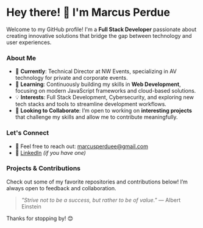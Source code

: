 # Hey there! 👋 I'm Marcus Perdue

Welcome to my GitHub profile! I'm a **Full Stack Developer** passionate about creating innovative solutions that bridge the gap between technology and user experiences.

### About Me
- 🔭 **Currently**: Technical Director at NW Events, specializing in AV technology for private and corporate events.
- 🌱 **Learning**: Continuously building my skills in **Web Development**, focusing on modern JavaScript frameworks and cloud-based solutions.
- 💡 **Interests**: Full Stack Development, Cybersecurity, and exploring new tech stacks and tools to streamline development workflows.
- 🎯 **Looking to Collaborate**: I’m open to working on **interesting projects** that challenge my skills and allow me to contribute meaningfully.

### Let's Connect
- 📧 Feel free to reach out: [marcusperduee@gmail.com](mailto:marcusperduee@gmail.com)
- 💼 [LinkedIn](https://www.linkedin.com/in/marcusperdue) _(if you have one)_

### Projects & Contributions
Check out some of my favorite repositories and contributions below! I’m always open to feedback and collaboration.

> _"Strive not to be a success, but rather to be of value."_ — Albert Einstein

Thanks for stopping by! 😊

